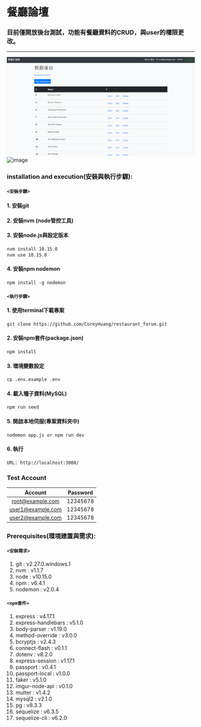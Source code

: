 # 餐廳論壇
### 目前僅開放後台測試，功能有餐廳資料的CRUD，與user的權限更改。

---
![image](https://github.com/CoreyHuang/restaurant_forum/blob/master/restaurant_page.png)
![image](https://github.com/CoreyHuang/restaurant_forum/blob/master/user.png)

### installation and execution(安裝與執行步驟):
#### `<安裝步驟>`
#### 1. 安裝git
#### 2. 安裝nvm (node管控工具)
#### 3. 安裝node.js與設定版本
```
nvm install 10.15.0
nvm use 10.15.0
```
#### 4. 安裝npm nodemon
```
npm install -g nodemon
```

#### `<執行步驟>`
#### 1. 使用terminal下載專案
```
git clone https://github.com/CoreyHuang/restaurant_forum.git
```
#### 2. 安裝npm套件(package.json)
```
npm install
```
#### 3. 環境變數設定
```
cp .env.example .env
```
#### 4. 載入種子資料(MySQL)
```
npm run seed
```
#### 5. 開啟本地伺服(專案資料夾中)
```
nodemon app.js or npm run dev
```
#### 6. 執行
```
URL: http://localhost:3000/
```

### Test Account
|Account|Password|
|:-----:|:------:|
|root@example.com|12345678|
|user1@example.com|12345678|
|user2@example.com|12345678|


### Prerequisites(環境建置與需求):
#### `<安裝需求>`
 1. git : v2.27.0.windows.1
 2. nvm : v1.1.7
 3. node : v10.15.0
 4. npm : v6.4.1
 5. nodemon : v2.0.4
#### `<npm套件>`
 1. express : v4.17.1
 2. express-handlebars : v5.1.0
 3. body-parser : v1.19.0
 4. method-override : v3.0.0
 5. bcryptjs : v2.4.3
 6. connect-flash : v0.1.1
 7. dotenv : v8.2.0
 8. express-session : v1.17.1
 9. passport : v0.4.1
 10. passport-local : v1.0.0
 11. faker : v5.1.0
 12. imgur-node-api : v0.1.0
 13. multer : v1.4.2
 14. mysql2 : v2.1.0
 15. pg : v8.3.3
 16. sequelize : v6.3.5
 17. sequelize-cli : v6.2.0
